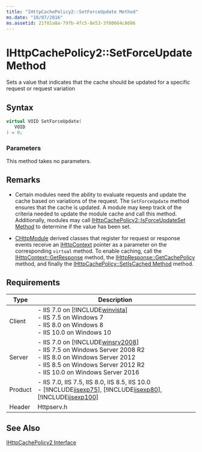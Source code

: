 ```yaml
---
title: "IHttpCachePolicy2::SetForceUpdate Method"
ms.date: "10/07/2016"
ms.assetid: 21f01a8a-79fb-4fc5-8e53-3f80664c8686
---
```

# IHttpCachePolicy2::SetForceUpdate Method

Sets a value that indicates that the cache should be updated for a specific request or request variation  
  
## Syntax  
  
```cpp  
virtual VOID SetForceUpdate(  
   VOID  
) = 0;  
```  
  
### Parameters  

 This method takes no parameters.  
  
## Remarks  
  
- Certain modules need the ability to evaluate requests and update the cache based on variations of the request. The `SetForceUpdate` method ensures that the cache is updated. A module may keep track of the criteria needed to update the module cache and call this method. Additionally, modules may call [IHttpCachePolicy2::IsForceUpdateSet Method](../../web-development-reference/native-code-api-reference/ihttpcachepolicy2-isforceupdateset-method.md) to determine if the value has been set.  
  
- [CHttpModule](../../web-development-reference/native-code-api-reference/chttpmodule-class.md) derived classes that register for request or response events receive an [IHttpContext](../../web-development-reference/native-code-api-reference/ihttpcontext-interface.md) pointer as a parameter on the corresponding `virtual` method. To enable caching, call the [IHttpContext::GetResponse](../../web-development-reference/native-code-api-reference/ihttpcontext-getresponse-method.md) method, the [IHttpResponse::GetCachePolicy](../../web-development-reference/native-code-api-reference/ihttpresponse-getcachepolicy-method.md) method, and finally the [IHttpCachePolicy::SetIsCached Method](../../web-development-reference/native-code-api-reference/ihttpcachepolicy-setiscached-method.md) method.  
  
## Requirements  
  
|Type|Description|  
|----------|-----------------|  
|Client|-   IIS 7.0 on [!INCLUDE[winvista](../../wmi-provider/includes/winvista-md.md)]<br />-   IIS 7.5 on Windows 7<br />-   IIS 8.0 on Windows 8<br />-   IIS 10.0 on Windows 10|  
|Server|-   IIS 7.0 on [!INCLUDE[winsrv2008](../../wmi-provider/includes/winsrv2008-md.md)]<br />-   IIS 7.5 on Windows Server 2008 R2<br />-   IIS 8.0 on Windows Server 2012<br />-   IIS 8.5 on Windows Server 2012 R2<br />-   IIS 10.0 on Windows Server 2016|  
|Product|-   IIS 7.0, IIS 7.5, IIS 8.0, IIS 8.5, IIS 10.0<br />-   [!INCLUDE[iisexp75](../../web-development-reference/native-code-api-reference/includes/iisexp75-md.md)], [!INCLUDE[iisexp80](../../web-development-reference/native-code-api-reference/includes/iisexp80-md.md)], [!INCLUDE[iisexp100](../../web-development-reference/native-code-api-reference/includes/iisexp100-md.md)]|  
|Header|Httpserv.h|  
  
## See Also  

 [IHttpCachePolicy2 Interface](../../web-development-reference/native-code-api-reference/ihttpcachepolicy2-interface.md)
